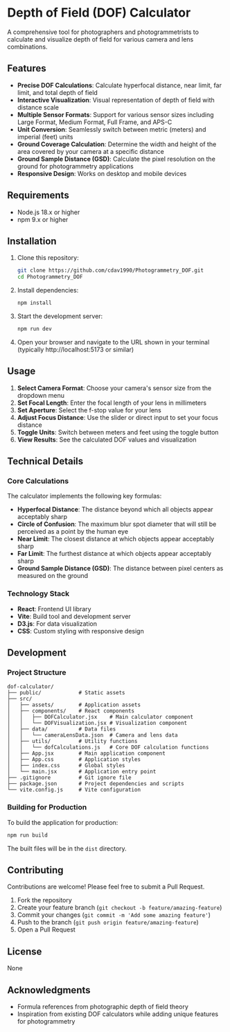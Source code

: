 # Depth of Field (DOF) Calculator

A comprehensive tool for photographers and photogrammetrists to calculate and visualize depth of field for various camera and lens combinations.

<!-- Note: Replace with an actual screenshot of your application once available -->
<!-- ![DOF Calculator](public/screenshot.png) -->

## Features

- **Precise DOF Calculations**: Calculate hyperfocal distance, near limit, far limit, and total depth of field
- **Interactive Visualization**: Visual representation of depth of field with distance scale
- **Multiple Sensor Formats**: Support for various sensor sizes including Large Format, Medium Format, Full Frame, and APS-C
- **Unit Conversion**: Seamlessly switch between metric (meters) and imperial (feet) units
- **Ground Coverage Calculation**: Determine the width and height of the area covered by your camera at a specific distance
- **Ground Sample Distance (GSD)**: Calculate the pixel resolution on the ground for photogrammetry applications
- **Responsive Design**: Works on desktop and mobile devices

## Requirements

- Node.js 18.x or higher
- npm 9.x or higher

## Installation

1. Clone this repository:
   ```bash
   git clone https://github.com/cdav1990/Photogrammetry_DOF.git
   cd Photogrammetry_DOF
   ```

2. Install dependencies:
   ```bash
   npm install
   ```

3. Start the development server:
   ```bash
   npm run dev
   ```

4. Open your browser and navigate to the URL shown in your terminal (typically http://localhost:5173 or similar)

## Usage

1. **Select Camera Format**: Choose your camera's sensor size from the dropdown menu
2. **Set Focal Length**: Enter the focal length of your lens in millimeters
3. **Set Aperture**: Select the f-stop value for your lens
4. **Adjust Focus Distance**: Use the slider or direct input to set your focus distance
5. **Toggle Units**: Switch between meters and feet using the toggle button
6. **View Results**: See the calculated DOF values and visualization

## Technical Details

### Core Calculations

The calculator implements the following key formulas:

- **Hyperfocal Distance**: The distance beyond which all objects appear acceptably sharp
- **Circle of Confusion**: The maximum blur spot diameter that will still be perceived as a point by the human eye
- **Near Limit**: The closest distance at which objects appear acceptably sharp
- **Far Limit**: The furthest distance at which objects appear acceptably sharp
- **Ground Sample Distance (GSD)**: The distance between pixel centers as measured on the ground

### Technology Stack

- **React**: Frontend UI library
- **Vite**: Build tool and development server
- **D3.js**: For data visualization
- **CSS**: Custom styling with responsive design

## Development

### Project Structure

```
dof-calculator/
├── public/            # Static assets
├── src/
│   ├── assets/        # Application assets
│   ├── components/    # React components
│   │   ├── DOFCalculator.jsx    # Main calculator component
│   │   └── DOFVisualization.jsx # Visualization component
│   ├── data/          # Data files
│   │   └── cameraLensData.json  # Camera and lens data
│   ├── utils/         # Utility functions
│   │   └── dofCalculations.js   # Core DOF calculation functions
│   ├── App.jsx        # Main application component
│   ├── App.css        # Application styles
│   ├── index.css      # Global styles
│   └── main.jsx       # Application entry point
├── .gitignore         # Git ignore file
├── package.json       # Project dependencies and scripts
└── vite.config.js     # Vite configuration
```

### Building for Production

To build the application for production:

```bash
npm run build
```

The built files will be in the `dist` directory.

## Contributing

Contributions are welcome! Please feel free to submit a Pull Request.

1. Fork the repository
2. Create your feature branch (`git checkout -b feature/amazing-feature`)
3. Commit your changes (`git commit -m 'Add some amazing feature'`)
4. Push to the branch (`git push origin feature/amazing-feature`)
5. Open a Pull Request

## License

None

## Acknowledgments

- Formula references from photographic depth of field theory
- Inspiration from existing DOF calculators while adding unique features for photogrammetry 